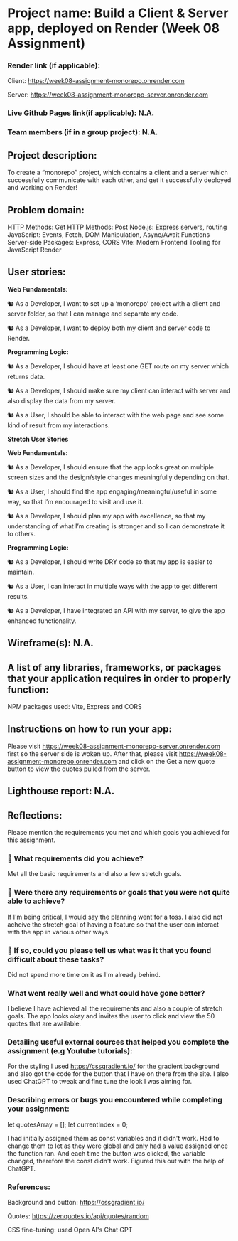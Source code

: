 # Project name: Build a Client & Server app, deployed on Render (Week 08 Assignment)

### Render link (if applicable):

Client: https://week08-assignment-monorepo.onrender.com

Server: https://week08-assignment-monorepo-server.onrender.com

### Live Github Pages link(if applicable): N.A.

### Team members (if in a group project): N.A.

## Project description:

To create a “monorepo” project, which contains a client and a server which successfully communicate with each other, and get it successfully deployed and working on Render!

## Problem domain:

HTTP Methods: Get
HTTP Methods: Post
Node.js: Express servers, routing
JavaScript: Events, Fetch, DOM Manipulation, Async/Await Functions
Server-side Packages: Express, CORS
Vite: Modern Frontend Tooling for JavaScript
Render

## User stories:

**Web Fundamentals:**

🐿️ As a Developer, I want to set up a ‘monorepo’ project with a client and server folder, so that I can manage and separate my code.

🐿️ As a Developer, I want to deploy both my client and server code to Render.

**Programming Logic:**

🐿️ As a Developer, I should have at least one GET route on my server which returns data.

🐿️ As a Developer, I should make sure my client can interact with server and also display the data from my server.

🐿️ As a User, I should be able to interact with the web page and see some kind of result from my interactions.

**Stretch User Stories**

**Web Fundamentals:**

🐿️ As a Developer, I should ensure that the app looks great on multiple screen sizes and the design/style changes meaningfully depending on that.

🐿️ As a User, I should find the app engaging/meaningful/useful in some way, so that I’m encouraged to visit and use it.

🐿️ As a Developer, I should plan my app with excellence, so that my understanding of what I’m creating is stronger and so I can demonstrate it to others.

**Programming Logic:**

🐿️ As a Developer, I should write DRY code so that my app is easier to maintain.

🐿️ As a User, I can interact in multiple ways with the app to get different results.

🐿️ As a Developer, I have integrated an API with my server, to give the app enhanced functionality.

## Wireframe(s): N.A.

## A list of any libraries, frameworks, or packages that your application requires in order to properly function:

NPM packages used: Vite, Express and CORS

## Instructions on how to run your app:

Please visit https://week08-assignment-monorepo-server.onrender.com first so the server side is woken up. After that, please visit https://week08-assignment-monorepo.onrender.com and click on the Get a new quote button to view the quotes pulled from the server.

## Lighthouse report: N.A.

## Reflections:

Please mention the requirements you met and which goals you achieved for this assignment.

### 🎯 What requirements did you achieve?

Met all the basic requirements and also a few stretch goals.

### 🎯 Were there any requirements or goals that you were not quite able to achieve?

If I'm being critical, I would say the planning went for a toss. I also did not acheive the stretch goal of having a feature so that the user can interact with the app in various other ways.

### 🎯 If so, could you please tell us what was it that you found difficult about these tasks?

Did not spend more time on it as I'm already behind.

### What went really well and what could have gone better?

I believe I have achieved all the requirements and also a couple of stretch goals. The app looks okay and invites the user to click and view the 50 quotes that are available.

### Detailing useful external sources that helped you complete the assignment (e.g Youtube tutorials):

For the styling I used https://cssgradient.io/ for the gradient background and also got the code for the button that I have on there from the site. I also used ChatGPT to tweak and fine tune the look I was aiming for.

### Describing errors or bugs you encountered while completing your assignment:

let quotesArray = [];
let currentIndex = 0;

I had initially assigned them as const variables and it didn't work. Had to change them to let as they were global and only had a value assigned once the function ran. And each time the button was clicked, the variable changed, therefore the const didn't work. Figured this out with the help of ChatGPT.

### References:

Background and button: https://cssgradient.io/

Quotes: https://zenquotes.io/api/quotes/random

CSS fine-tuning: used Open AI's Chat GPT
